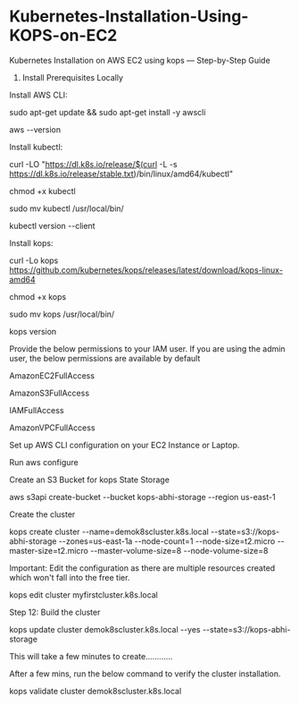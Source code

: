 # Kubernetes-Installation-Using-KOPS-on-EC2
Kubernetes Installation on AWS EC2 using kops — Step-by-Step Guide


1. Install Prerequisites Locally

   
Install AWS CLI:


sudo apt-get update && sudo apt-get install -y awscli


aws --version



Install kubectl:


curl -LO "https://dl.k8s.io/release/$(curl -L -s https://dl.k8s.io/release/stable.txt)/bin/linux/amd64/kubectl"


chmod +x kubectl


sudo mv kubectl /usr/local/bin/


kubectl version --client



Install kops:


curl -Lo kops https://github.com/kubernetes/kops/releases/latest/download/kops-linux-amd64


chmod +x kops


sudo mv kops /usr/local/bin/


kops version

Provide the below permissions to your IAM user. If you are using the admin user, the below permissions are available by default


AmazonEC2FullAccess


AmazonS3FullAccess


IAMFullAccess


AmazonVPCFullAccess

Set up AWS CLI configuration on your EC2 Instance or Laptop.


Run aws configure


Create an S3 Bucket for kops State Storage


aws s3api create-bucket --bucket kops-abhi-storage --region us-east-1


Create the cluster


kops create cluster --name=demok8scluster.k8s.local --state=s3://kops-abhi-storage --zones=us-east-1a --node-count=1 --node-size=t2.micro --master-size=t2.micro  --master-volume-size=8 --node-volume-size=8

Important: Edit the configuration as there are multiple resources created which won't fall into the free tier.


kops edit cluster myfirstcluster.k8s.local


Step 12: Build the cluster

kops update cluster demok8scluster.k8s.local --yes --state=s3://kops-abhi-storage


This will take a few minutes to create............

After a few mins, run the below command to verify the cluster installation.

kops validate cluster demok8scluster.k8s.local
